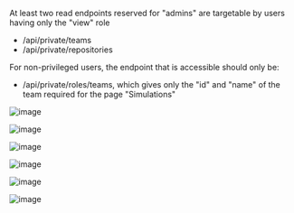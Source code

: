 At least two read endpoints reserved for "admins" are targetable by users having only the "view" role
- /api/private/teams
- /api/private/repositories

For non-privileged users, the endpoint that is accessible should only be:
- /api/private/roles/teams, which gives only the "id" and "name" of the team required for the page "Simulations"

![image](https://github.com/user-attachments/assets/e5bbf7db-745c-48bf-8552-ec694053d077)

![image](https://github.com/user-attachments/assets/c822df71-c4f0-4767-94b1-934bc360a5b0)

![image](https://github.com/user-attachments/assets/44520fe8-bcfc-4033-a6fc-037c105eb8a3)

![image](https://github.com/user-attachments/assets/7990fd52-bdbf-4fca-9b8d-72307fe3f111)

![image](https://github.com/user-attachments/assets/d6b5d862-60c4-4f3e-b965-7ed4e9ceaa65)

![image](https://github.com/user-attachments/assets/541d385e-6e36-4cf9-9829-d848e7309df3)
